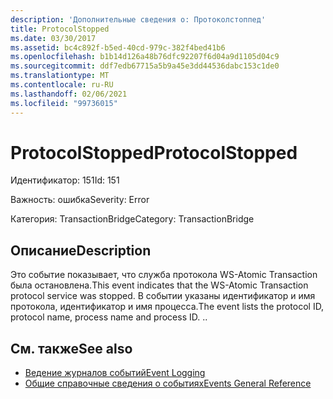```yaml
---
description: 'Дополнительные сведения о: Протоколстоппед'
title: ProtocolStopped
ms.date: 03/30/2017
ms.assetid: bc4c892f-b5ed-40cd-979c-382f4bed41b6
ms.openlocfilehash: b1b14d126a48b76dfc92207f6d04a9d1105d04c9
ms.sourcegitcommit: ddf7edb67715a5b9a45e3dd44536dabc153c1de0
ms.translationtype: MT
ms.contentlocale: ru-RU
ms.lasthandoff: 02/06/2021
ms.locfileid: "99736015"
---
```

# <a name="protocolstopped"></a><span data-ttu-id="8259b-103">ProtocolStopped</span><span class="sxs-lookup"><span data-stu-id="8259b-103">ProtocolStopped</span></span>

<span data-ttu-id="8259b-104">Идентификатор: 151</span><span class="sxs-lookup"><span data-stu-id="8259b-104">Id: 151</span></span>  
  
 <span data-ttu-id="8259b-105">Важность: ошибка</span><span class="sxs-lookup"><span data-stu-id="8259b-105">Severity: Error</span></span>  
  
 <span data-ttu-id="8259b-106">Категория: TransactionBridge</span><span class="sxs-lookup"><span data-stu-id="8259b-106">Category: TransactionBridge</span></span>  
  
## <a name="description"></a><span data-ttu-id="8259b-107">Описание</span><span class="sxs-lookup"><span data-stu-id="8259b-107">Description</span></span>  

 <span data-ttu-id="8259b-108">Это событие показывает, что служба протокола WS-Atomic Transaction была остановлена.</span><span class="sxs-lookup"><span data-stu-id="8259b-108">This event indicates that the WS-Atomic Transaction protocol service was stopped.</span></span> <span data-ttu-id="8259b-109">В событии указаны идентификатор и имя протокола, идентификатор и имя процесса.</span><span class="sxs-lookup"><span data-stu-id="8259b-109">The event lists the protocol ID, protocol name, process name and process ID.</span></span> <span data-ttu-id="8259b-110">.</span><span class="sxs-lookup"><span data-stu-id="8259b-110">.</span></span>  
  
## <a name="see-also"></a><span data-ttu-id="8259b-111">См. также</span><span class="sxs-lookup"><span data-stu-id="8259b-111">See also</span></span>

- [<span data-ttu-id="8259b-112">Ведение журналов событий</span><span class="sxs-lookup"><span data-stu-id="8259b-112">Event Logging</span></span>](index.md)
- [<span data-ttu-id="8259b-113">Общие справочные сведения о событиях</span><span class="sxs-lookup"><span data-stu-id="8259b-113">Events General Reference</span></span>](events-general-reference.md)
